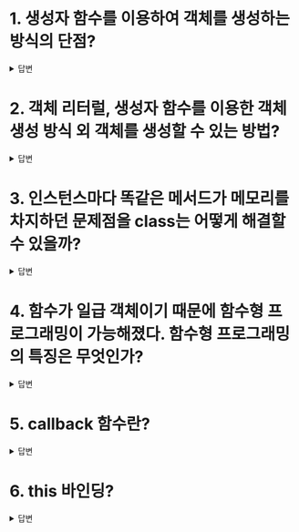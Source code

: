 # 1. 생성자 함수를 이용하여 객체를 생성하는 방식의 단점?

<details>

  <summary>답변</summary>

단점은 객체를 만들 때마다 해당 프로퍼티의 공간이 메모리에 만들어지기 때문에 모든 객체가 같은 기능을 하는 메서드를 갖고 있는 경우 인스턴스마다 메서드가 새로 생성되기 때문에 메모리 효율에 좋지 않다. 공용으로 사용되는 메서드는 생성자 함수의 prototype 객체로 이동시키면 생성자 함수에 의해 생성된 모든 인스턴스는 프로토타입 체인을 통해 이 메서드에 접근할 수 있다.

</details>

# 2. 객체 리터럴, 생성자 함수를 이용한 객체 생성 방식 외 객체를 생성할 수 있는 방법?

<details>

  <summary>답변</summary>

1. new Object()

new 연산자와 Object 생성자 함수를 호출하여 빈 객체를 만들고 그 후에 프로퍼티와 메서드를 추가하여 객체를 완성하는 방식.
그러나 객체 리터럴을 사용하는 것이 더 간편하다.

2. Object.create()

지정된 프로토타입 객체와 속성을 갖는 새로운 객체를 생성하는 방법이다. (쉽게 말해 상속받는 개념)
Object.create()을 사용할 경우, 새로 만들어진 객체에는 constructor 프로퍼티가 없기 때문에 constructor 프로퍼티를 만들고, 그 프로퍼티가 자신을 생성한 함수를 가리키도록 재할당 해줘야한다.

3. class

ES6에서 도입. new 연산자와 클래스를 함께 사용하여 객체를 만들 수 있다.

</details>

# 3. 인스턴스마다 똑같은 메서드가 메모리를 차지하던 문제점을 class는 어떻게 해결할 수 있을까?

<details>

  <summary>답변</summary>

애초에 class는 그러한 문제를 일으키지 않는다. class안에 정의되는 메서드는 프로토타입 메서드로서 프로토타입의 프로퍼티 안에 정의되고, static 키워드와 함께 정의되는 메서드는 클래스에 직접 할당되는 메서드이므로 인스턴스 생성과 상관없이 한 번만 정의된다.

</details>

# 4. 함수가 일급 객체이기 때문에 함수형 프로그래밍이 가능해졌다. 함수형 프로그래밍의 특징은 무엇인가?

<details>

  <summary>답변</summary>

함수형 프로그래밍이란 순수 함수와 보조 함수의 조합을 통해 외부 상태를 변경하는 부수 효과를 최소화해서 불변성을 지향하는 프로그래밍 패러다임이다.

특징

1. 순수 함수
2. 불변성
3. 선언형 함수
   - 조건문이나 반복문은 가독성을 해치므로 if, switch, for문 보다는 filter, map, reduce 등의 함수로 대체한다.
4. 일급 객체와 고차함수

</details>

# 5. callback 함수란?

<details>

  <summary>답변</summary>

인자로 넘겨지는 함수를 콜백 함수라고 한다.
어떠한 이벤트가 발생한 후 매개변수로 전달한 함수가 다시 호출된다.

콜백 함수는 가독성을 높이거나 코드의 재사용성을 높이기 위해 사용되기도 하며, 비동기 프로그래밍을 위해 사용되기도 한다.


</details>

# 6. this 바인딩?

<details>

  <summary>답변</summary>

this는 객체 자신의 프로퍼티나 메서드를 참조하기 위한 자기 참조 변수이다.

this 바인딩은 함수 호출 방식에 따라 동적으로 결정된다.

- 일반 함수 호출 - 전역 객체
- 메서드 호출 - 메서드를 호출한 객체
- 생성자 함수 호출 - 생성자 함수가 생성할 인스턴스

apply, call, bind 함수를 이용하면 this를 변경할 수 있다.

</details>

